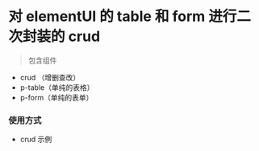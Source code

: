# 对 elementUI 的 table 和 form 进行二次封装的 crud

> 包含组件

- crud （增删查改）
- p-table（单纯的表格）
- p-form（单纯的表单）

### 使用方式

- crud 示例

```

```
